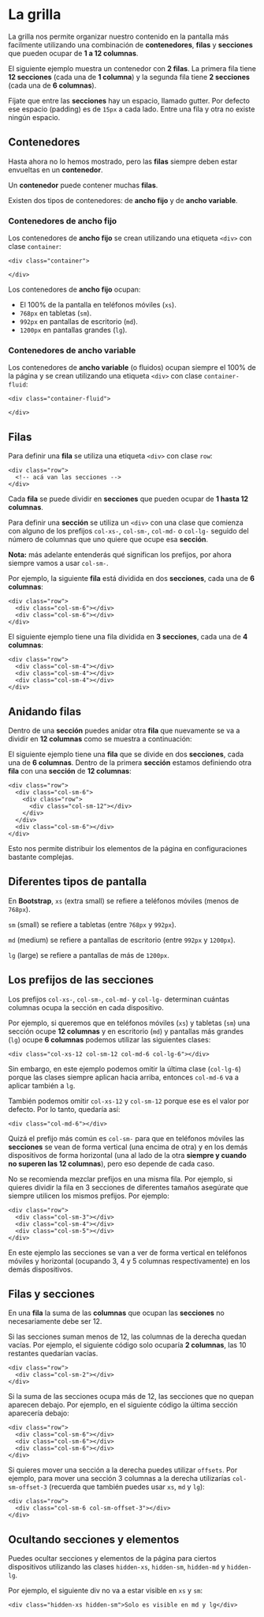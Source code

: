 # La grilla

La grilla nos permite organizar nuestro contenido en la pantalla más facilmente utilizando una combinación de **contenedores**, **filas** y **secciones** que pueden ocupar de **1 a 12 columnas**.

El siguiente ejemplo muestra un contenedor con **2 filas**. La primera fila tiene **12 secciones** \(cada una de **1 columna**\) y la segunda fila tiene **2 secciones** \(cada una de **6 columnas**\).

[](codepen://germanescobar/POLdbZ)

Fíjate que entre las **secciones** hay un espacio, llamado gutter. Por defecto ese espacio \(padding\) es de `15px` a cada lado. Entre una fila y otra no existe ningún espacio.

## Contenedores

Hasta ahora no lo hemos mostrado, pero las **filas** siempre deben estar envueltas en un **contenedor**.

Un **contenedor** puede contener muchas **filas**.

Existen dos tipos de contenedores: de **ancho fijo** y de **ancho variable**.

### Contenedores de ancho fijo

Los contenedores de **ancho fijo** se crean utilizando una etiqueta `<div>` con clase `container`:

```markup
<div class="container">

</div>
```

Los contenedores de **ancho fijo** ocupan:

* El 100% de la pantalla en teléfonos móviles \(`xs`\).
* `768px` en tabletas \(`sm`\).
* `992px` en pantallas de escritorio \(`md`\).
* `1200px` en pantallas grandes \(`lg`\).

### Contenedores de ancho variable

Los contenedores de **ancho variable** \(o fluidos\) ocupan siempre el 100% de la página y se crean utilizando una etiqueta `<div>` con clase `container-fluid`:

```markup
<div class="container-fluid">

</div>
```

## Filas

Para definir una **fila** se utiliza una etiqueta `<div>` con clase `row`:

```markup
<div class="row">
  <!-- acá van las secciones -->
</div>
```

Cada **fila** se puede dividir en **secciones** que pueden ocupar de **1 hasta 12 columnas**.

Para definir una **sección** se utiliza un `<div>` con una clase que comienza con alguno de los prefijos `col-xs-`, `col-sm-`, `col-md-` o `col-lg-` seguido del número de columnas que uno quiere que ocupe esa **sección**.

**Nota:** más adelante entenderás qué significan los prefijos, por ahora siempre vamos a usar `col-sm-`.

Por ejemplo, la siguiente **fila** está dividida en dos **secciones**, cada una de **6 columnas**:

```markup
<div class="row">
  <div class="col-sm-6"></div>
  <div class="col-sm-6"></div>
</div>
```

El siguiente ejemplo tiene una fila dividida en **3 secciones**, cada una de **4 columnas**:

```markup
<div class="row">
  <div class="col-sm-4"></div>
  <div class="col-sm-4"></div>
  <div class="col-sm-4"></div>
</div>
```

## Anidando filas

Dentro de una **sección** puedes anidar otra **fila** que nuevamente se va a dividir en **12 columnas** como se muestra a continuación:

[](codepen://germanescobar/BmbObZ)

El siguiente ejemplo tiene una **fila** que se divide en dos **secciones**, cada una de **6 columnas**. Dentro de la primera **sección** estamos definiendo otra **fila** con una **sección** de **12 columnas**:

```markup
<div class="row">
  <div class="col-sm-6">
    <div class="row">
      <div class="col-sm-12"></div>
    </div>
  </div>
  <div class="col-sm-6"></div>
</div>
```

Esto nos permite distribuir los elementos de la página en configuraciones bastante complejas.

## Diferentes tipos de pantalla

En **Bootstrap**, `xs` \(extra small\) se refiere a teléfonos móviles \(menos de `768px`\).

`sm` \(small\) se refiere a tabletas \(entre `768px` y `992px`\).

`md` \(medium\) se refiere a pantallas de escritorio \(entre `992px` y `1200px`\).

`lg` \(large\) se refiere a pantallas de más de `1200px`.

## Los prefijos de las secciones

Los prefijos `col-xs-`, `col-sm-`, `col-md-` y `col-lg-` determinan cuántas columnas ocupa la sección en cada dispositivo.

Por ejemplo, si queremos que en teléfonos móviles \(`xs`\) y tabletas \(`sm`\) una sección ocupe **12 columnas** y en escritorio \(`md`\) y pantallas más grandes \(`lg`\) ocupe **6 columnas** podemos utilizar las siguientes clases:

```markup
<div class="col-xs-12 col-sm-12 col-md-6 col-lg-6"></div>
```

Sin embargo, en este ejemplo podemos omitir la última clase \(`col-lg-6`\) porque las clases siempre aplican hacia arriba, entonces `col-md-6` va a aplicar también a `lg`.

También podemos omitir `col-xs-12` y `col-sm-12` porque ese es el valor por defecto. Por lo tanto, quedaría así:

```markup
<div class="col-md-6"></div>
```

Quizá el prefijo más común es `col-sm-` para que en teléfonos móviles las **secciones** se vean de forma vertical \(una encima de otra\) y en los demás dispositivos de forma horizontal \(una al lado de la otra **siempre y cuando no superen las 12 columnas**\), pero eso depende de cada caso.

No se recomienda mezclar prefijos en una misma fila. Por ejemplo, si quieres dividir la fila en 3 secciones de diferentes tamaños asegúrate que siempre utilicen los mismos prefijos. Por ejemplo:

```markup
<div class="row">
  <div class="col-sm-3"></div>
  <div class="col-sm-4"></div>
  <div class="col-sm-5"></div>
</div>
```

En este ejemplo las secciones se van a ver de forma vertical en teléfonos móviles y horizontal \(ocupando 3, 4 y 5 columnas respectivamente\) en los demás dispositivos.

## Filas y secciones

En una **fila** la suma de las **columnas** que ocupan las **secciones** no necesariamente debe ser 12.

Si las secciones suman menos de 12, las columnas de la derecha quedan vacías. Por ejemplo, el siguiente código solo ocuparía **2 columnas**, las 10 restantes quedarían vacías.

```markup
<div class="row">
  <div class="col-sm-2"></div>
</div>
```

Si la suma de las secciones ocupa más de 12, las secciones que no quepan aparecen debajo. Por ejemplo, en el siguiente código la última sección aparecería debajo:

```markup
<div class="row">
  <div class="col-sm-6"></div>
  <div class="col-sm-6"></div>
  <div class="col-sm-6"></div>
</div>
```

Si quieres mover una sección a la derecha puedes utilizar `offsets`. Por ejemplo, para mover una sección 3 columnas a la derecha utilizarías `col-sm-offset-3` \(recuerda que también puedes usar `xs`, `md` y `lg`\):

```markup
<div class="row">
  <div class="col-sm-6 col-sm-offset-3"></div>
</div>
```

## Ocultando secciones y elementos

Puedes ocultar secciones y elementos de la página para ciertos dispositivos utilizando las clases `hidden-xs`, `hidden-sm`, `hidden-md` y `hidden-lg`.

Por ejemplo, el siguiente div no va a estar visible en `xs` y `sm`:

```markup
<div class="hidden-xs hidden-sm">Solo es visible en md y lg</div>
```
